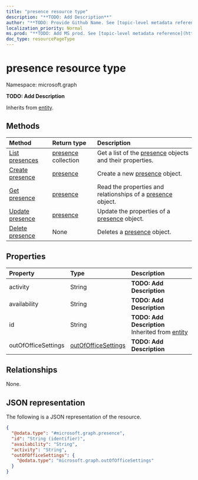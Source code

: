```yaml
---
title: "presence resource type"
description: "**TODO: Add Description**"
author: "**TODO: Provide Github Name. See [topic-level metadata reference](https://msgo.azurewebsites.net/add/document/guidelines/metadata.html#topic-level-metadata)**"
localization_priority: Normal
ms.prod: "**TODO: Add MS prod. See [topic-level metadata reference](https://msgo.azurewebsites.net/add/document/guidelines/metadata.html#topic-level-metadata)**"
doc_type: resourcePageType
---
```


# presence resource type

Namespace: microsoft.graph

**TODO: Add Description**


Inherits from [entity](../resources/entity.md).

## Methods
|Method|Return type|Description|
|:---|:---|:---|
|[List presences](../api/presence-list.md)|[presence](../resources/presence.md) collection|Get a list of the [presence](../resources/presence.md) objects and their properties.|
|[Create presence](../api/presence-create.md)|[presence](../resources/presence.md)|Create a new [presence](../resources/presence.md) object.|
|[Get presence](../api/presence-get.md)|[presence](../resources/presence.md)|Read the properties and relationships of a [presence](../resources/presence.md) object.|
|[Update presence](../api/presence-update.md)|[presence](../resources/presence.md)|Update the properties of a [presence](../resources/presence.md) object.|
|[Delete presence](../api/presence-delete.md)|None|Deletes a [presence](../resources/presence.md) object.|

## Properties
|Property|Type|Description|
|:---|:---|:---|
|activity|String|**TODO: Add Description**|
|availability|String|**TODO: Add Description**|
|id|String|**TODO: Add Description** Inherited from [entity](../resources/entity.md)|
|outOfOfficeSettings|[outOfOfficeSettings](../resources/outofofficesettings.md)|**TODO: Add Description**|

## Relationships
None.

## JSON representation
The following is a JSON representation of the resource.
<!-- {
  "blockType": "resource",
  "keyProperty": "id",
  "@odata.type": "microsoft.graph.presence",
  "baseType": "microsoft.graph.entity",
  "openType": false
}
-->
``` json
{
  "@odata.type": "#microsoft.graph.presence",
  "id": "String (identifier)",
  "availability": "String",
  "activity": "String",
  "outOfOfficeSettings": {
    "@odata.type": "microsoft.graph.outOfOfficeSettings"
  }
}
```

